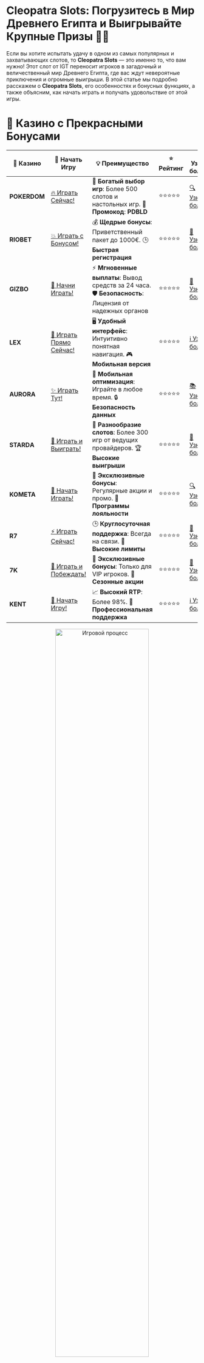 # **Cleopatra Slots: Погрузитесь в Мир Древнего Египта и Выигрывайте Крупные Призы 🎰👑**

Если вы хотите испытать удачу в одном из самых популярных и захватывающих слотов, то **Cleopatra Slots** — это именно то, что вам нужно! Этот слот от IGT переносит игроков в загадочный и величественный мир Древнего Египта, где вас ждут невероятные приключения и огромные выигрыши. В этой статье мы подробно расскажем о **Cleopatra Slots**, его особенностях и бонусных функциях, а также объясним, как начать играть и получать удовольствие от этой игры.

# 🌟 Казино с Прекрасными Бонусами

| 🎲 **Казино** | 🔗 **Начать Игру** | 💡 **Преимущество** | ⭐ **Рейтинг** | 🔗 **Узнать больше** | 🆕 **Новая информация** |
|--------------|---------------------|---------------------|----------------|----------------------|-------------------------|
| **POKERDOM**  | [🔥 Играть Сейчас!](https://brandplay.link/4k77v2yx) | 🎉 **Богатый выбор игр**: Более 500 слотов и настольных игр. 🎁 **Промокод**: **PDBLD** | ⭐⭐⭐⭐⭐ | [🔍 Узнать больше](https://brandplay.link/4k77v2yx) | 🏆 **Победители турниров** получают эксклюзивные подарки! |
| **RIOBET**    | [💥 Играть с Бонусом!](https://brandplay.link/7xBLTPyj) | 💰 **Щедрые бонусы**: Приветственный пакет до 1000€. 🕒 **Быстрая регистрация** | ⭐⭐⭐⭐⭐ | [📖 Узнать больше](https://brandplay.link/7xBLTPyj) | 💬 **Поддержка 24/7** для комфортной игры в любое время! |
| **GIZBO**     | [🚀 Начни Играть!](https://brandplay.link/bprXw4YV) | ⚡ **Мгновенные выплаты**: Вывод средств за 24 часа. 🛡️ **Безопасность**: Лицензия от надежных органов | ⭐⭐⭐⭐⭐ | [📝 Узнать больше](https://brandplay.link/bprXw4YV) | 🔒 **SSL-шифрование** для максимальной безопасности данных игроков. |
| **LEX**       | [💎 Играть Прямо Сейчас!](https://brandplay.link/zW4hdDFV) | 🖥️ **Удобный интерфейс**: Интуитивно понятная навигация. 🎮 **Мобильная версия** | ⭐⭐⭐⭐⭐ | [ℹ️ Узнать больше](https://brandplay.link/zW4hdDFV) | 📱 **Поддержка всех мобильных устройств** для удобства игры в любом месте. |
| **AURORA**    | [✨ Играть Тут!](https://10trafic-stat2.com/click/668546556bcc6313411604bd/6766/13032/subaccount) | 📱 **Мобильная оптимизация**: Играйте в любое время. 🔒 **Безопасность данных** | ⭐⭐⭐⭐⭐ | [📚 Узнать больше](https://10trafic-stat2.com/click/668546556bcc6313411604bd/6766/13032/subaccount) | 🌍 **Международная лицензия** на деятельность в разных странах. |
| **STARDА**    | [🎉 Играть и Выиграть!](https://brandplay.link/fB7xwRFL) | 🎰 **Разнообразие слотов**: Более 300 игр от ведущих провайдеров. 🏆 **Высокие выигрыши** | ⭐⭐⭐⭐⭐ | [🔎 Узнать больше](https://brandplay.link/fB7xwRFL) | 🎉 **Ежемесячные турниры** с крупными призами! |
| **KOMETA**    | [🎁 Начать Играть!](https://brandplay.link/8ZymQJV8) | 🎁 **Эксклюзивные бонусы**: Регулярные акции и промо. 🔄 **Программы лояльности** | ⭐⭐⭐⭐⭐ | [🔍 Узнать больше](https://brandplay.link/8ZymQJV8) | 🌟 **Персонализированные предложения** для долгосрочных игроков. |
| **R7**        | [⚡ Играть Сейчас!](https://brandplay.link/bMd3Yjsw) | 🕒 **Круглосуточная поддержка**: Всегда на связи. 💸 **Высокие лимиты** | ⭐⭐⭐⭐⭐ | [📖 Узнать больше](https://brandplay.link/bMd3Yjsw) | 🎯 **Рейтинг игроков** для лучших участников. |
| **7K**        | [🎯 Играть и Побеждать!](https://brandplay.link/BvQyFShp) | 🌟 **Эксклюзивные бонусы**: Только для VIP игроков. 🎉 **Сезонные акции** | ⭐⭐⭐⭐⭐ | [📝 Узнать больше](https://brandplay.link/BvQyFShp) | 🥇 **Особые привилегии** для постоянных игроков. |
| **KENT**      | [🔑 Начать Игру!](https://brandplay.link/Fv2WP3js) | 📈 **Высокий RTP**: Более 98%. 💼 **Профессиональная поддержка** | ⭐⭐⭐⭐⭐ | [ℹ️ Узнать больше](https://brandplay.link/Fv2WP3js) | 💬 **Поддержка на нескольких языках** для удобства игроков. |

<div align="center"> <img src="https://i.pinimg.com/originals/1d/b3/25/1db325483acbe642c6d4e6fdd73a4988.gif" alt="Игровой процесс" width="70%"> </div>
---

# 🚀 Быстрые Выигрыши и Поддержка

| 🎲 **Казино** | 🔗 **Начать Игру** | 💡 **Преимущество** | ⭐ **Рейтинг** | 🔗 **Узнать больше** | 🆕 **Новая информация** |
|--------------|---------------------|---------------------|----------------|----------------------|-------------------------|
| **GAMA**      | [🎯 Играть Прямо Сейчас!](https://brandplay.link/j6NMKsDz) | 🔍 **Интуитивный интерфейс**: Легкость использования. 🏅 **Престижные турниры** | ⭐⭐⭐⭐☆ | [🔎 Узнать больше](https://brandplay.link/j6NMKsDz) | 🏆 **Турниры с большими призами** каждый месяц. |
| **ONION**     | [💥 Играть и Выигрывать!](https://brandplay.link/zBGRVpQ9) | 🤑 **Низкие ставки**: Идеально для начинающих. 🔄 **Быстрые выводы** | ⭐⭐⭐⭐☆ | [🔍 Узнать больше](https://brandplay.link/zBGRVpQ9) | 🎮 **Казино для новичков** с простыми правилами. |
| **ЧЕМПИОН**   | [🏅 Играть в Турнире!](https://temon-gter.cfd/go/lRq?p80412p304504pcc44t17455) | 🏅 **Лояльная программа**: Награды за активность. 🎁 **Ежемесячные бонусы** | ⭐⭐⭐⭐☆ | [📖 Узнать больше](https://temon-gter.cfd/go/lRq?p80412p304504pcc44t17455) | 🥇 **Турниры и лояльность** — каждый шаг вознаграждается. |
| **VAVADA**    | [🚀 Играть Без Ожидания!](https://vavadapartner.pro/?promo=ea5c9275-6854-4505-94fc-95ab18221945-linkb2) | 🚀 **Быстрая регистрация**: Начните играть мгновенно. 🔐 **Безопасные транзакции** | ⭐⭐⭐⭐☆ | [📝 Узнать больше](https://vavadapartner.pro/?promo=ea5c9275-6854-4505-94fc-95ab18221945-linkb2) | 🏆 **Программа для новых игроков** с бонусами за регистрацию. |
| **FRIENDS**   | [🎉 Играть и Развлекаться!](https://gofriends.mba/linkb2) | 🤝 **Социальные игры**: Играйте с друзьями. 🌐 **Мультиплатформенность** | ⭐⭐⭐⭐☆ | [ℹ️ Узнать больше](https://gofriends.mba/linkb2) | 🎮 **Играйте с друзьями** и зарабатывайте бонусы за совместные действия. |
| **1WIN**      | [⚡ Играть и Выигрывать!](https://brandplay.link/smXVpBbG) | 🏆 **Спортивные ставки**: Широкий выбор видов спорта. 💵 **Высокие коэффициенты** | ⭐⭐⭐⭐☆ | [📚 Узнать больше](https://brandplay.link/smXVpBbG) | ⚽ **Бонусы на спортивные ставки** для активных игроков. |
| **DRIP**      | [💥 Играть Сразу!](https://drp-ircp01.com/c07e6a3db) | 🌐 **Инновационные игры**: Новейшие игровые технологии. 🛡️ **Высокая безопасность** | ⭐⭐⭐⭐☆ | [🔎 Узнать больше](https://drp-ircp01.com/c07e6a3db) | 🔧 **Инновационные функции** для удобства игры. |
| **JOYCASINO** | [🎰 Играть И Побеждать!](https://rpc30.call2me.pro/?/ru/registration?apkpop=0&partner=p24970p3291217pc98f) | 🎁 **Приятные бонусы**: Ежедневные акции и подарки. 🕹️ **Разнообразие игр** | ⭐⭐⭐⭐☆ | [🔍 Узнать больше](https://rpc30.call2me.pro/?/ru/registration?apkpop=0&partner=p24970p3291217pc98f) | 🎉 **Щедрые фриспины** для новых игроков. |
| **PLAYFORTUNA** | [🔥 Играть С Бонусом!](https://fortunapromo.net/alt/playfortuna/registration?0dc4a9362a71feb7e3f165fb8e766f70) | 🎉 **Регулярные акции**: Бонусы, фриспины и многое другое. 🏅 **Турниры** | ⭐⭐⭐⭐☆ | [📚 Узнать больше](https://fortunapromo.net/alt/playfortuna/registration?0dc4a9362a71feb7e3f165fb8e766f70) | 🎯 **Выгодные предложения** на популярные игры. |
| **SYKAA**     | [💸 Играть Сейчас!](https://s-two-way.com/?source=linkb2&pid=30697) | 💸 **Доступные ставки**: Идеально для новичков. 🎁 **Щедрые бонусы** | ⭐⭐⭐⭐☆ | [🔍 Узнать больше](https://s-two-way.com/?source=linkb2&pid=30697) | 💥 **Акции с большими бонусами** для новичков и опытных игроков. |

<div align="center"> <img src="https://schaeffers-cdn.s3.amazonaws.com/images/default-source/schaeffers-cdn-images/default-images/sectors/bigstock-casino-gambling-concept-with-f-369012793.jpg?sfvrsn=493ad806_4" alt="Игровой процесс" width="70%"> </div>
---

# 💸 Казино с Привлекательными Программами Лояльности

| 🎲 **Казино** | 🔗 **Начать Игру** | 💡 **Преимущество** | ⭐ **Рейтинг** | 🔗 **Узнать больше** | 🆕 **Новая информация** |
|--------------|---------------------|---------------------|----------------|----------------------|-------------------------|
| **KOMETA**    | [🎯 Начни Играть!](https://brandplay.link/8ZymQJV8) | 🎁 **Эксклюзивные бонусы**: Регулярные акции и промо. 🔄 **Программы лояльности** | ⭐⭐⭐⭐⭐ | [🔍 Узнать больше](https://brandplay.link/8ZymQJV8) | 🌟 **Персонализированные предложения** для долгосрочных игроков. |
| **1Xslots**   | [🏅 Играть Прямо Сейчас!](https://brandplay.link/hSB1khtr) | 🎉 **Множество акций**: Еженедельные бонусы и турниры. 🛡️ **Безопасность** | ⭐⭐⭐⭐⭐ | [📚 Узнать больше](https://brandplay.link/hSB1khtr) | 🏅 **Награды за активность**: участники программы лояльности получают специальные привилегии. |
| **R7**        | [🚀 Играть Сейчас!](https://brandplay.link/bMd3Yjsw) | 🕒 **Круглосуточная поддержка**: Всегда на связи. 💸 **Высокие лимиты** | ⭐⭐⭐⭐⭐ | [📖 Узнать больше](https://brandplay.link/bMd3Yjsw) | 💬 **VIP-поддержка** для постоянных игроков с приоритетом. |

<div align="center"> <img src="https://i.pinimg.com/originals/1d/b3/25/1db325483acbe642c6d4e6fdd73a4988.gif" alt="Игровой процесс" width="70%"> </div>
---

## Что такое **Cleopatra Slots**? 👑🎰

**Cleopatra Slots** — это классический видео-слот, который включает в себя 5 барабанов и 20 линий выплат. Главная тема игры — это Древний Египет, а главной фигурой является легендарная царица Клеопатра. Этот слот стал культовым благодаря своей увлекательной механике, возможности выигрывать большие суммы и, конечно же, бонусным раундам, которые делают игру еще более захватывающей.

### Основные особенности **Cleopatra Slots**:
- **5 барабанов и 20 линий выплат** 💥🎲
- **Символы Древнего Египта**, включая Клеопатру, фараонов и другие исторические артефакты 🏺🌟
- **Бонусный раунд с бесплатными вращениями** 🎁💸
- **Символы Wild и Scatter**, которые увеличивают шансы на выигрыш 🌠✨

## Почему стоит играть в **Cleopatra Slots**? 🎮💰

**Cleopatra Slots** — это не просто игра, а настоящее приключение в мир Древнего Египта, которое способно принести игрокам не только удовольствие, но и немалые выигрыши. Вот несколько причин, почему стоит попробовать этот слот:

### 1. **Бонусный раунд с бесплатными вращениями** 🎰💥
Самая захватывающая особенность **Cleopatra Slots** — это бонусный раунд с бесплатными вращениями. Для активации этого раунда необходимо собрать 3 или более символов Scatter (Клеопатры). Когда бонус активируется, игроки получают 15 бесплатных вращений, которые могут быть повторно активированы дополнительными Scatter символами. Это шанс для огромных выигрышей без дополнительных затрат!

### 2. **Дикий символ Wild** 🌟💎
**Wild** символ в виде Клеопатры заменяет другие символы на барабанах, чтобы помочь создать выигрышные комбинации. Это увеличивает ваши шансы на крупные выигрыши.

### 3. **Возможность выиграть крупные суммы** 💰🎉
**Cleopatra Slots** предлагает высокие выплаты, особенно в бонусных раундах. Во время бесплатных вращений ваши шансы на крупные выигрыши значительно возрастают.

### 4. **Красочная графика и атмосферные звуки** 🎨🎶
В игре вы найдете великолепную графику, которая помогает создать атмосферу Древнего Египта. Звуковые эффекты и анимации делают игровой процесс еще более увлекательным.

## Как играть в **Cleopatra Slots**? 🎲🎮

### 1. **Выбор ставки** 💵
Перед тем как начать игру, вам нужно выбрать размер ставки. В **Cleopatra Slots** вы можете выбрать количество активных линий (от 1 до 20) и размер ставки на линию. Чем больше линий, тем выше шансы на выигрыш, но и ставка будет больше.

### 2. **Запуск игры** 🔄
Когда ставка выбрана, просто нажмите кнопку «Spin», чтобы начать вращение барабанов. Чем больше совпадений символов на активных линиях, тем выше ваш выигрыш.

### 3. **Бонусные раунды** 🎁💥
Соберите три или более символов Scatter (Клеопатры), чтобы активировать бонусный раунд с бесплатными вращениями. Эти бесплатные вращения могут принести дополнительные выигрыши и удвоить ваши шансы на успех.

### 4. **Следите за дикими символами (Wild)** 🌠💸
Не забывайте, что символ **Wild** может заменить другие символы, помогая вам собирать выигрышные комбинации. Это значительно повышает шансы на крупный выигрыш.

## Преимущества игры в **Cleopatra Slots** 🎉💎

### 1. **Простой и увлекательный игровой процесс** 🎮
**Cleopatra Slots** предлагает простой и интуитивно понятный интерфейс, что делает игру доступной как для новичков, так и для опытных игроков.

### 2. **Щедрые бонусы и фриспины** 🎁💰
Бонусы в **Cleopatra Slots** — это отличная возможность увеличить свои выигрыши. Бесплатные вращения и другие бонусы делают игру еще более захватывающей.

### 3. **Доступность на мобильных устройствах** 📱
Вы можете играть в **Cleopatra Slots** на любом устройстве — компьютере, планшете или смартфоне. Игра адаптирована для мобильных устройств, что позволяет играть в любое время и в любом месте.

### 4. **Красочная графика и захватывающая атмосфера** 🎨🎶
Мир Древнего Египта в **Cleopatra Slots** просто завораживает. Великолепные визуальные эффекты и увлекательные звуковые дорожки создают атмосферу настоящего приключения.

## Где найти **Cleopatra Slots**? 🌍🎰

**Cleopatra Slots** доступен в множестве онлайн-казино, и вы можете найти его на следующих популярных платформах:

1. **Pokerdom** 🎲💥 — большое казино с богатым выбором слотов, включая **Cleopatra Slots**.
2. **Riobet** 💎⚡ — популярная платформа с отличным выбором игр и бонусов.
3. **Gizbo** 🎰💸 — онлайн-казино, где можно сыграть в **Cleopatra Slots**.
4. **LEX** 🌟💰 — удобная и надежная платформа для азартных игр.
5. **Starda** 🎰💥 — казино с широким выбором игр, включая **Cleopatra Slots**.

## Заключение 🎉💰

**Cleopatra Slots** — это не просто слот, а настоящее приключение в мир Древнего Египта, где каждый вращающийся барабан может привести вас к величайшему сокровищу. С уникальными бонусами, бесплатными вращениями и возможностью выиграть крупные суммы, этот слот не оставит вас равнодушным. Начните играть в **Cleopatra Slots** и испытайте удачу прямо сейчас! 🍀🎰

---
*Играйте ответственно. Казино предназначены для лиц старше 18 лет. Помните о рисках, связанных с азартными играми, и играйте с умом.* 
